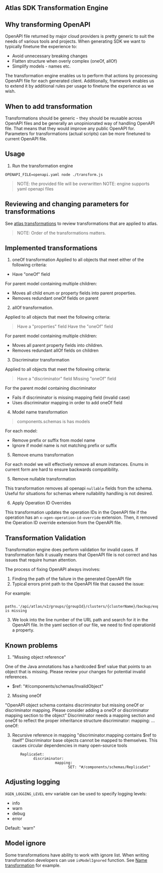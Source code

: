 ## Atlas SDK Transformation Engine

## Why transforming OpenAPI

OpenAPI file returned by major cloud providers is pretty generic to suit the needs of various tools and projects.
When generating SDK we want to typically finetune the experience to:

- Avoid unnecessary breaking changes
- Flatten structure when overly complex (oneOf, allOf)
- Simplify models - names etc.

The transformation engine enables us to perform that actions by processing OpenAPI file for each generated client.
Additionally, framework enables us to extend it by additional rules per usage to finetune the experience as we wish.

## When to add transformation

Transformations should be generic - they should be reusable across OpenAPI files and be generally an unopinionated way of
handling OpenAPI file. That means that they would improve any public OpenAPI for.
Parameters for transformations (actual scripts) can be more finetuned to current OpenAPI file.

## Usage

1. Run the transformation engine

```
OPENAPI_FILE=openapi.yaml node ./transform.js
```

> NOTE: the provided file will be overwritten
> NOTE: engine supports yaml openapi files

## Reviewing and changing parameters for transformations

See [atlas transformations](./src/atlasTransformations.js) to review transformations
that are applied to atlas.

> NOTE: Order of the transformations matters.

## Implemented transformations

1. oneOf transformation
   Applied to all objects that meet either of the following criteria:

- Have "oneOf" field

For parent model containing multiple children:

- Moves all child enum or property fields into parent properties.
- Removes redundant oneOf fields on parent

2. allOf transformation.

Applied to all objects that meet the following criteria:

> Have a "properties" field
> Have the "oneOf" field

For parent model containing multiple children:

- Moves all parent property fields into children.
- Removes redundant allOf fields on children

3. Discriminator transformation

Applied to all objects that meet the following criteria:

> Have a "discriminator" field
> Missing "oneOf" field

For the parent model containing discriminator

- Fails if discriminator is missing mapping field (invalid case)
- Uses discriminator mapping in order to add oneOf field

4. Model name transformation

> components.schemas is has models

For each model:

- Remove prefix or suffix from model name
- Ignore if model name is not matching prefix or suffix

5. Remove enums transformation

For each model we will effectively remove all enum instances.
Enums in current form are hard to ensure backwards compatibility.

5. Remove nullable transformation

This transformation removes all openapi `nullable` fields from the schema.
Useful for situations for schemas where nullability handling is not desired.

6. Apply Operation ID Overrides

This transformation updates the operation IDs in the OpenAPI file if the operation has an `x-xgen-operation-id-override` extension. Then, it removed the Operation ID override extension from the OpenAPI file.

## Transformation Validation

Transformation engine does perform validation for invalid cases.
If transformation fails it usually means that OpenAPI file is not correct and has issues that require human attention.

The process of fixing OpenAPI always involves:

1. Finding the path of the failure in the generated OpenAPI file
2. Typical errors print path to the OpenAPI file that caused the issue:

For example:

```
   paths.'/api/atlas/v2/groups/{groupId}/clusters/{clusterName}/backup/exports'(post).requestBody.content is missing
```

3. We look into the line number of the URL path and search for it in the OpenAPI file. In the yaml section of our file, we need to find operationId a property.

## Known problems

1. "Missing object reference"

One of the Java annotations has a hardcoded $ref value that points to an object that is missing. Please review your changes for potential invalid references.

- $ref: "#/components/schemas/InvalidObject"

2. Missing oneOf

"OpenAPI object schema contains discriminator but missing oneOf or discriminator mapping. Please consider adding a oneOf or discriminator mapping section to the object"
Discriminator needs a mapping section and oneOf to reflect the proper inheritance structure
discriminator:
mapping:
...
oneOf:

3. Recursive reference in mapping
   "discriminator.mapping contains $ref to itself"
   Discriminator base objects cannot be mapped to themselves. This causes circular dependencies in many open-source tools

```
       ReplicaSet:
             discriminator:
                       mapping:
                             SET: "#/components/schemas/ReplicaSet"
```

## Adjusting logging

`XGEN_LOGGING_LEVEL` env variable can be used to specify logging levels:

- info
- warn
- debug
- error

Default: 'warn"

## Model ignore

Some transformations have ability to work with ignore list.
When writing transformation developers can use `isModelIgnored` function.
See [Name transformation](./src/transformations/name.js) for example.
